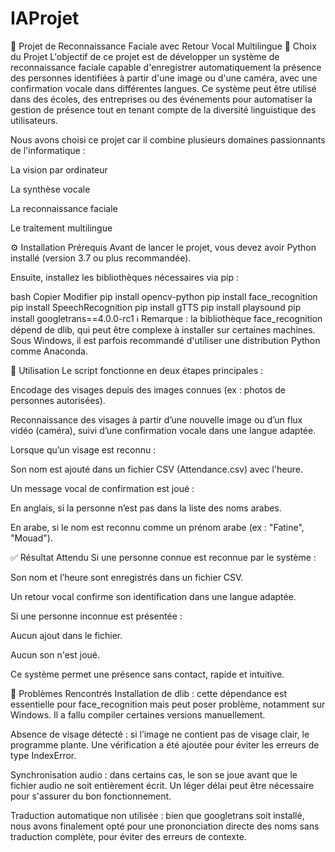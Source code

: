 # IAProjet
🎯 Projet de Reconnaissance Faciale avec Retour Vocal Multilingue
📌 Choix du Projet
L'objectif de ce projet est de développer un système de reconnaissance faciale capable d'enregistrer automatiquement la présence des personnes identifiées à partir d'une image ou d'une caméra, avec une confirmation vocale dans différentes langues. Ce système peut être utilisé dans des écoles, des entreprises ou des événements pour automatiser la gestion de présence tout en tenant compte de la diversité linguistique des utilisateurs.

Nous avons choisi ce projet car il combine plusieurs domaines passionnants de l'informatique :

La vision par ordinateur

La synthèse vocale

La reconnaissance faciale

Le traitement multilingue

⚙️ Installation
Prérequis
Avant de lancer le projet, vous devez avoir Python installé (version 3.7 ou plus recommandée).

Ensuite, installez les bibliothèques nécessaires via pip :

bash
Copier
Modifier
pip install opencv-python
pip install face_recognition
pip install SpeechRecognition
pip install gTTS
pip install playsound
pip install googletrans==4.0.0-rc1
ℹ️ Remarque : la bibliothèque face_recognition dépend de dlib, qui peut être complexe à installer sur certaines machines. Sous Windows, il est parfois recommandé d'utiliser une distribution Python comme Anaconda.

🚀 Utilisation
Le script fonctionne en deux étapes principales :

Encodage des visages depuis des images connues (ex : photos de personnes autorisées).

Reconnaissance des visages à partir d’une nouvelle image ou d’un flux vidéo (caméra), suivi d’une confirmation vocale dans une langue adaptée.

Lorsque qu’un visage est reconnu :

Son nom est ajouté dans un fichier CSV (Attendance.csv) avec l'heure.

Un message vocal de confirmation est joué :

En anglais, si la personne n’est pas dans la liste des noms arabes.

En arabe, si le nom est reconnu comme un prénom arabe (ex : "Fatine", "Mouad").

✅ Résultat Attendu
Si une personne connue est reconnue par le système :

Son nom et l’heure sont enregistrés dans un fichier CSV.

Un retour vocal confirme son identification dans une langue adaptée.

Si une personne inconnue est présentée :

Aucun ajout dans le fichier.

Aucun son n'est joué.

Ce système permet une présence sans contact, rapide et intuitive.

🐞 Problèmes Rencontrés
Installation de dlib : cette dépendance est essentielle pour face_recognition mais peut poser problème, notamment sur Windows. Il a fallu compiler certaines versions manuellement.

Absence de visage détecté : si l’image ne contient pas de visage clair, le programme plante. Une vérification a été ajoutée pour éviter les erreurs de type IndexError.

Synchronisation audio : dans certains cas, le son se joue avant que le fichier audio ne soit entièrement écrit. Un léger délai peut être nécessaire pour s'assurer du bon fonctionnement.

Traduction automatique non utilisée : bien que googletrans soit installé, nous avons finalement opté pour une prononciation directe des noms sans traduction complète, pour éviter des erreurs de contexte.
